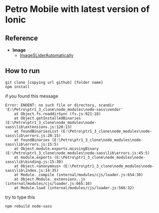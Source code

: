# Petro Mobile with latest version of Ionic


## Reference

* **Image**
   * [ImageSLiderAutomatically](https://github.com/ahmadsolehin/Create-Autoplay-Slides-using-Ionic-2/tree/master/src/pages/home)
   
## How to run

 
````
git clone [copying url github] [folder name]
npm install

````
if you found this message

```
Error: ENOENT: no such file or directory, scandir 'E:\Petro\ptr1_3_clone\node_modules\node-sass\vendor'
    at Object.fs.readdirSync (fs.js:921:18)
    at Object.getInstalledBinaries (E:\Petro\ptr1_3_clone\node_modules\node-sass\lib\extensions.js:128:13)
    at foundBinariesList (E:\Petro\ptr1_3_clone\node_modules\node-sass\lib\errors.js:20:15)
    at foundBinaries (E:\Petro\ptr1_3_clone\node_modules\node-sass\lib\errors.js:15:5)
    at Object.module.exports.missingBinary (E:\Petro\ptr1_3_clone\node_modules\node-sass\lib\errors.js:45:5)
    at module.exports (E:\Petro\ptr1_3_clone\node_modules\node-sass\lib\binding.js:15:30)
    at Object.<anonymous> (E:\Petro\ptr1_3_clone\node_modules\node-sass\lib\index.js:14:35)
    at Module._compile (internal/modules/cjs/loader.js:654:30)
    at Object.Module._extensions..js (internal/modules/cjs/loader.js:665:10)
    at Module.load (internal/modules/cjs/loader.js:566:32)
```
try to type this

```
npm rebuild node-sass 
```
